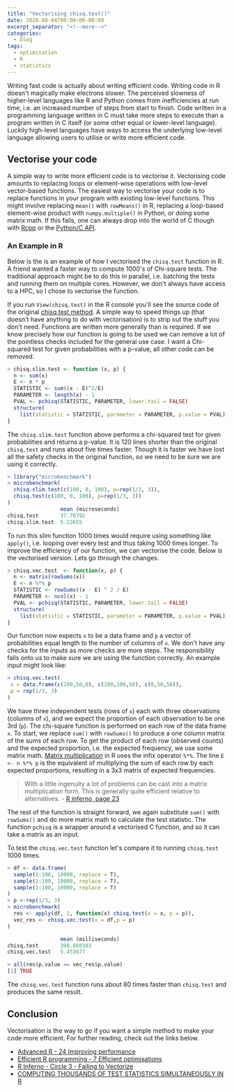 ```yaml
---
title: "Vectorising chisq.test()"
date: 2020-08-04T00:00:00-00:00
excerpt_separator: "<!--more-->"
categories:
  - blog
tags:
  - optimisation
  - R
  - statistics
---
```


Writing fast code is actually about writing efficient code. Writing code in R doesn't magically make electrons slower. The perceived slowness of higher-level languages like R and Python comes from inefficiencies at run time, i.e. an increased number of steps from start to finish. Code written in a programming language written in C must take more steps to execute than a program written in C itself (or some other equal or lower-level language). Luckily high-level languages have ways to access the underlying low-level language allowing users to utilise or write more efficient code.

## Vectorise your code

A simple way to write more efficient code is to vectorise it. Vectorising code amounts to replacing loops or element-wise operations with low-level vector-based functions. The easiest way to vectorise your code is to replace functions in your program with existing low-level functions. This might involve replacing `mean()` with `rowMeans()` in R, replacing a loop-based element-wise product with `numpy.multiple()` in Python, or doing some matrix math. If this fails, one can always drop into the world of C though with [Rcpp](http://www.rcpp.org/) or the [Python/C API](https://docs.python.org/3/c-api/index.html). 

### An Example in R 

Below is the is an example of how I vectorised the `chisq.test` function in R. A friend wanted a faster way to compute 1000's of Chi-square tests. The traditional approach might be to do this in parallel, i.e. batching the tests and running them on multiple cores. However, we don't always have access to a HPC, so I chose to vectorise the function. 

If you run `View(chisq.test)` in the R console you'll see the source code of the original [chisq.test method](https://github.com/wch/r-source/blob/5a156a0865362bb8381dcd69ac335f5174a4f60c/src/library/stats/R/chisq.test.R). A simple way to speed things up (that doesn't have anything to do with vectorisation) is to strip out the stuff you don't need. Functions are written more generally than is required. If we know precisely how our function is going to be used we can remove a lot of the pointless checks included for the general use case. I want a Chi-squared test for given probabilities with a p-value, all other code can be removed. 

```R
> chisq.slim.test <- function (x, p) {
  n <- sum(x)
  E <- n * p
  STATISTIC <- sum((x - E)^2/E)
  PARAMETER <- length(x) - 1
  PVAL <- pchisq(STATISTIC, PARAMETER, lower.tail = FALSE)
  structure(
    list(statistic = STATISTIC, parameter = PARAMETER, p.value = PVAL))
}
```

The `chisq.slim.test` function above performs a chi-squared test for given probabilities and returns a p-value. It is 120 lines shorter than the original `chisq.test` and runs about five times faster. Though it is faster we have lost all the safety checks in the original function, so we need to be sure we are using it correctly. 

```R
> library("microbenchmark")
> microbenchmark(
  chisq.slim.test(c(100, 0, 100), p=rep(1/3, 3)),
  chisq.test(c(100, 0, 100), p=rep(1/3, 3))
)
                 mean (microseconds) 
chisq.test       37.70792 
chisq.slim.test  5.22655 
```

To run this slim function 1000 times would require using something like `apply()`, i.e. looping over every test and thus taking 1000 times longer. To improve the efficiency of our function, we can vectorise the code. Below is the vectorised version. Lets go through the changes. 

```R
> chisq.vec.test  <- function(x, p) {
  n <- matrix(rowSums(x))
  E <- n %*% p
  STATISTIC <- rowSums((x - E) ^ 2 / E)
  PARAMETER <- ncol(x) - 1
  PVAL <- pchisq(STATISTIC, PARAMETER, lower.tail = FALSE)
  structure(
    list(statistic = STATISTIC, parameter = PARAMETER, p.value = PVAL))
}
```

Our function now expects `x` to be a data frame and `p` a vector of probabilities equal length to the number of columns of `x`. We don't have any checks for the inputs as more checks are more steps. The responsibility falls onto us to make sure we are using the function correctly. An example input might look like:

```R
> chisq.vec.test(
 x = data.frame(c(100,50,0), c(100,100,50), c(0,50,50)),
 p = rep(1/3, 3)
)
```
We have three independent tests (rows of `x`) each with three observations (columns of `x`), and we expect the proportion of each observation to be one 3rd (`p`). The chi-square function is performed on each row of the data frame `x`. To start, we replace `sum()` with `rowSums()` to produce a one column matrix of the sums of each row. To get the product of each row (observed counts) and the expected proportion, i.e. the expected frequency, we use some matrix math. [Matrix multiplication](https://en.wikipedia.org/wiki/Matrix_multiplication) in R uses the infix operator `%*%`. The line `E <- n %*% p` is the equivalent of multiplying the sum of each row by each expected proportions, resulting in a 3x3 matrix of expected frequencies. 

> With a little ingenuity a lot of problems can be cast into a matrix multiplication form. This is generally quite efficient relative to alternatives. - [R inferno, page 23](http://www.burns-stat.com/pages/Tutor/R_inferno.pdf)

The rest of the function is straight forward, we again substitute `sum()` with `rowSums()` and do more matrix math to calculate the test statistic. The function `pchisq` is a wrapper around a vectorised C function, and so it can take a matrix as an input. 

To test the `chisq.vec.test` function let's compare it to running `chisq.test` 1000 times.

```R
> df <- data.frame(
  sample(1:100, 10000, replace = T),
  sample(1:100, 10000, replace = T),
  sample(1:100, 10000, replace = T)
)
> p <-rep(1/3, 3)
> microbenchmark(
  res <- apply(df, 1, function(x) chisq.test(x = x, p = p)),
  vec_res <- chisq.vec.test(x = df,p = p)
)

                 mean (milliseconds)
chisq.test       398.860303
chisq.vec.test   5.453677

> all(res$p.value == vec_res$p.value)
[1] TRUE
```

The `chisq.vec.test` function runs about 80 times faster than `chisq.test` and produces the same result. 

## Conclusion

Vectorisation is the way to go if you want a simple method to make your code more efficient. For further reading, check out the links below. 

- [Advanced R - 24 Improving performance](https://adv-r.hadley.nz/perf-improve.html)
- [Efficient R programming - 7 Efficient optimisations](https://csgillespie.github.io/efficientR/performance.html)
- [R Inferno - Circle 3 - Failing to Vectorize](http://www.burns-stat.com/pages/Tutor/R_inferno.pdf)
- [COMPUTING THOUSANDS OF TEST STATISTICS SIMULTANEOUSLY IN R](http://stat-computing.org/newsletter/issues/scgn-18-1.pdf)